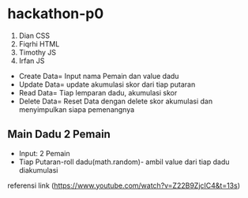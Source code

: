 # hackathon-p0

1. Dian CSS 
2. Fiqrhi HTML 
3. Timothy JS 
4. Irfan JS

- Create Data= Input nama Pemain dan value dadu
- Update Data= update akumulasi skor dari tiap putaran
- Read Data= Tiap lemparan dadu, akumulasi skor
- Delete Data= Reset Data dengan delete skor akumulasi dan menyimpulkan siapa pemenangnya

## Main Dadu 2 Pemain
- Input: 2 Pemain 
- Tiap Putaran-roll dadu(math.random)- ambil value dari tiap dadu diakumulasi

referensi link (https://www.youtube.com/watch?v=Z22B9ZjcIC4&t=13s)
